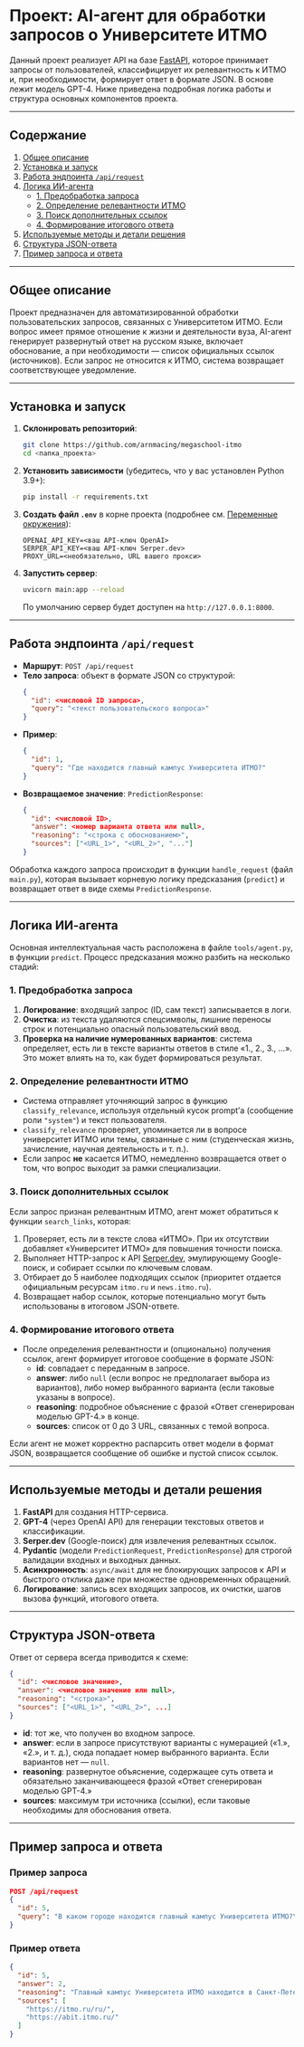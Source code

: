 # Проект: AI-агент для обработки запросов о Университете ИТМО

Данный проект реализует API на базе [FastAPI](https://fastapi.tiangolo.com/), которое принимает запросы от пользователей, классифицирует их релевантность к ИТМО и, при необходимости, формирует ответ в формате JSON. В основе лежит модель GPT-4. Ниже приведена подробная логика работы и структура основных компонентов проекта.

---

## Содержание

1. [Общее описание](#общее-описание)
2. [Установка и запуск](#установка-и-запуск)
3. [Работа эндпоинта `/api/request`](#работа-эндпоинта-apirequest)
4. [Логика ИИ-агента](#логика-ии-агента)
    - [1. Предобработка запроса](#1-предобработка-запроса)
    - [2. Определение релевантности ИТМО](#2-определение-релевантности-итмо)
    - [3. Поиск дополнительных ссылок](#3-поиск-дополнительных-ссылок)
    - [4. Формирование итогового ответа](#4-формирование-итогового-ответа)
5. [Используемые методы и детали решения](#используемые-методы-и-детали-решения)
6. [Структура JSON-ответа](#структура-json-ответа)
7. [Пример запроса и ответа](#пример-запроса-и-ответа)

---

## Общее описание

Проект предназначен для автоматизированной обработки пользовательских запросов, связанных с Университетом ИТМО. Если вопрос имеет прямое отношение к жизни и деятельности вуза, AI-агент генерирует развернутый ответ на русском языке, включает обоснование, а при необходимости — список официальных ссылок (источников). Если запрос не относится к ИТМО, система возвращает соответствующее уведомление.

---

## Установка и запуск

1. **Склонировать репозиторий**:

   ```bash
   git clone https://github.com/arnmacing/megaschool-itmo
   cd <папка_проекта>
   ```

2. **Установить зависимости** (убедитесь, что у вас установлен Python 3.9+):

   ```bash
   pip install -r requirements.txt
   ```

3. **Создать файл `.env`** в корне проекта (подробнее см. [Переменные окружения](#переменные-окружения)):

   ```
   OPENAI_API_KEY=<ваш API-ключ OpenAI>
   SERPER_API_KEY=<ваш API-ключ Serper.dev>
   PROXY_URL=<необязательно, URL вашего прокси>
   ```

4. **Запустить сервер**:

   ```bash
   uvicorn main:app --reload
   ```

   По умолчанию сервер будет доступен на `http://127.0.0.1:8000`.

---

## Работа эндпоинта `/api/request`

- **Маршрут**: `POST /api/request`
- **Тело запроса**: объект в формате JSON со структурой:
  ```json
  {
    "id": <числовой ID запроса>,
    "query": "<текст пользовательского вопроса>"
  }
  ```
- **Пример**:
  ```json
  {
    "id": 1,
    "query": "Где находится главный кампус Университета ИТМО?"
  }
  ```
- **Возвращаемое значение**: `PredictionResponse`:
  ```json
  {
    "id": <числовой ID>,
    "answer": <номер варианта ответа или null>,
    "reasoning": "<строка с обоснованием>",
    "sources": ["<URL_1>", "<URL_2>", "..."]
  }
  ```

Обработка каждого запроса происходит в функции `handle_request` (файл `main.py`), которая вызывает корневую логику предсказания (`predict`) и возвращает ответ в виде схемы `PredictionResponse`.

---

## Логика ИИ-агента

Основная интеллектуальная часть расположена в файле `tools/agent.py`, в функции `predict`. Процесс предсказания можно разбить на несколько стадий:

### 1. Предобработка запроса

1. **Логирование**: входящий запрос (ID, сам текст) записывается в логи.
2. **Очистка**: из текста удаляются спецсимволы, лишние переносы строк и потенциально опасный пользовательский ввод.
3. **Проверка на наличие нумерованных вариантов**: система определяет, есть ли в тексте варианты ответов в стиле «1., 2., 3., ...». Это может влиять на то, как будет формироваться результат.

### 2. Определение релевантности ИТМО

- Система отправляет уточняющий запрос в функцию `classify_relevance`, используя отдельный кусок prompt’а (сообщение роли `"system"`) и текст пользователя.
- `classify_relevance` проверяет, упоминается ли в вопросе университет ИТМО или темы, связанные с ним (студенческая жизнь, зачисление, научная деятельность и т. п.).
- Если запрос **не** касается ИТМО, немедленно возвращается ответ о том, что вопрос выходит за рамки специализации.

### 3. Поиск дополнительных ссылок

Если запрос признан релевантным ИТМО, агент может обратиться к функции `search_links`, которая:
1. Проверяет, есть ли в тексте слова «ИТМО». При их отсутствии добавляет «Университет ИТМО» для повышения точности поиска.
2. Выполняет HTTP-запрос к API [Serper.dev](https://serper.dev/), эмулирующему Google-поиск, и собирает ссылки по ключевым словам.
3. Отбирает до 5 наиболее подходящих ссылок (приоритет отдается официальным ресурсам `itmo.ru` и `news.itmo.ru`).
4. Возвращает набор ссылок, которые потенциально могут быть использованы в итоговом JSON-ответе.

### 4. Формирование итогового ответа

- После определения релевантности и (опционально) получения ссылок, агент формирует итоговое сообщение в формате JSON:
  - **id**: совпадает с переданным в запросе.
  - **answer**: либо `null` (если вопрос не предполагает выбора из вариантов), либо номер выбранного варианта (если таковые указаны в вопросе).
  - **reasoning**: подробное объяснение с фразой «Ответ сгенерирован моделью GPT-4.» в конце.
  - **sources**: список от 0 до 3 URL, связанных с темой вопроса.

Если агент не может корректно распарсить ответ модели в формат JSON, возвращается сообщение об ошибке и пустой список ссылок.

---

## Используемые методы и детали решения

1. **FastAPI** для создания HTTP-сервиса.
2. **GPT-4** (через OpenAI API) для генерации текстовых ответов и классификации.
3. **Serper.dev** (Google-поиск) для извлечения релевантных ссылок.
4. **Pydantic** (модели `PredictionRequest`, `PredictionResponse`) для строгой валидации входных и выходных данных.
5. **Асинхронность**: `async/await` для не блокирующих запросов к API и быстрого отклика даже при множестве одновременных обращений.
6. **Логирование**: запись всех входящих запросов, их очистки, шагов вызова функций, итогового ответа.

---

## Структура JSON-ответа

Ответ от сервера всегда приводится к схеме:

```json
{
  "id": <числовое значение>,
  "answer": <числовое значение или null>,
  "reasoning": "<строка>",
  "sources": ["<URL_1>", "<URL_2>", ...]
}
```

- **id**: тот же, что получен во входном запросе.
- **answer**: если в запросе присутствуют варианты с нумерацией («1.», «2.», и т. д.), сюда попадает номер выбранного варианта. Если вариантов нет — `null`.
- **reasoning**: развернутое объяснение, содержащее суть ответа и обязательно заканчивающееся фразой «Ответ сгенерирован моделью GPT-4.»
- **sources**: максимум три источника (ссылки), если таковые необходимы для обоснования ответа.

---

## Пример запроса и ответа

### Пример запроса

```json
POST /api/request
{
  "id": 5,
  "query": "В каком городе находится главный кампус Университета ИТМО?\n1. Москва\n2. Санкт-Петербург\n3. Екатеринбург"
}
```

### Пример ответа

```json
{
  "id": 5,
  "answer": 2,
  "reasoning": "Главный кампус Университета ИТМО находится в Санкт-Петербурге. Ответ сгенерирован моделью GPT-4.",
  "sources": [
    "https://itmo.ru/ru/",
    "https://abit.itmo.ru/"
  ]
}
```